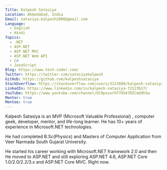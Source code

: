 ```yaml
---
Title: Kalpesh Satasiya
Location: Ahmedabad, India
Email: satasiya.kalpesh2006@gmail.com
Language:
  - English
  - Hindi
Topics:
  - .NET
  - ASP.NET
  - ASP.NET MVC
  - ASP.NET Web API
  - C#
  - JavaScript
Blog: https://www.tech-coder.com/
Twitter: https://twitter.com/satasiyakalpesh
GitHub: https://github.com/kalpeshsatasiya
StackOverflow: https://stackoverflow.com/users/3122889/kalpesh-satasiya
LinkedIn: https://www.linkedin.com/in/kalpesh-satasiya-72123b17/
YouTube: https://www.youtube.com/channel/UC0psuorhF7O547RZCmddh5w
Mentor: true
Mentee: true
---
```

Kalpesh Satasiya is an MVP (Microsoft Valuable Professional) , computer geek, developer, mentor, and life-long learner. He has 10+ years of experience in Microsoft.NET technologies.

He had completed B.Sc(Physics) and Masters of Computer Application from Veer Narmada South Gujarat University.

He started his career working with Microsoft.NET framework 2.0 and then He moved to ASP.NET and still exploring ASP.NET 4.6, ASP.NET Core 1.0/2.0/2.2/3.x and ASP.NET Core MVC. Right now.

